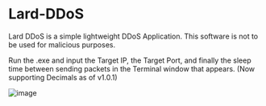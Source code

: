 # Lard-DDoS
Lard DDoS is a simple lightweight DDoS Application. 
This software is not to be used for malicious purposes.

Run the .exe and input the Target IP, the Target Port, and finally the sleep time between sending packets in the Terminal window that appears. 
(Now supporting Decimals as of v1.0.1)

![image](https://user-images.githubusercontent.com/75695872/193628463-ad2d2999-3aaf-45b4-a91f-632dc8380bfa.png)

